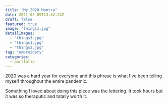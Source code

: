 ```yaml
---
title: "My 2020 Mantra"
date: 2021-02-09T13:42:24Z
draft: false
featured: true
image: "things1.jpg"
detailImages:
  - "things3.jpg"
  - "things1.jpg"
  - "things2.jpg"
tag: "embroidery"
categories:
  - portfolio
---
```


2020 was a hard year for everyone and this phrase is what I've been telling myself throughout the entire pandemic.

Something I loved about doing this piece was the lettering. It took hours but it was so theraputic and totally worth it.